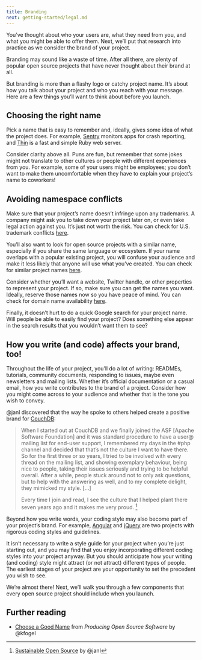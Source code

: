 ```yaml
---
title: Branding
next: getting-started/legal.md
---
```


You’ve thought about who your users are, what they need from you, and what you might be able to offer them. Next, we’ll put that research into practice as we consider the brand of your project.

Branding may sound like a waste of time. After all there, are plenty of popular open source projects that have never thought about their brand at all.

But branding is more than a flashy logo or catchy project name. It’s about how you talk about your project and who you reach with your message. Here are a few things you’ll want to think about before you launch.

## Choosing the right name

Pick a name that is easy to remember and, ideally, gives some idea of what the project does. For example, [Sentry](https://github.com/getsentry/sentry) monitors apps for crash reporting, and [Thin](https://github.com/macournoyer/thin) is a fast and simple Ruby web server.

Consider clarity above all. Puns are fun, but remember that some jokes might not translate to other cultures or people with different experiences from you. For example, some of your users might be employees; you don’t want to make them uncomfortable when they have to explain your project’s name to coworkers!

## Avoiding namespace conflicts

Make sure that your project’s name doesn’t infringe upon any trademarks. A company might ask you to take down your project later on, or even take legal action against you. It’s just not worth the risk. You can check for U.S. trademark conflicts [here](http://www.uspto.gov).

You’ll also want to look for open source projects with a similar name, especially if you share the same language or ecosystem. If your name overlaps with a popular existing project, you will confuse your audience and make it less likely that anyone will use what you’ve created. You can check for similar project names [here](http://ivantomic.com/projects/ospnc/).

Consider whether you’ll want a website, Twitter handle, or other properties to represent your project. If so, make sure you can get the names you want. Ideally, reserve those names now so you have peace of mind. You can check for domain name availability [here](https://instantdomainsearch.com/).

Finally, it doesn’t hurt to do a quick Google search for your project name. Will people be able to easily find your project? Does something else appear in the search results that you wouldn’t want them to see?

## How you write (and code) affects your brand, too!

Throughout the life of your project, you’ll do a lot of writing: READMEs, tutorials, community documents, responding to issues, maybe even newsletters and mailing lists. Whether it’s official documentation or a casual email, how you write contributes to the brand of a project. Consider how you might come across to your audience and whether that is the tone you wish to convey.

@janl discovered that the way he spoke to others helped create a positive brand for [CouchDB](https://github.com/apache/couchdb):

> When I started out at CouchDB and we finally joined the ASF \[Apache Software Foundation\] and it was standard procedure to have a user@ mailing list for end-user support, I remembered my days in the #php channel and decided that that’s not the culture I want to have there. So for the first three or so years, I tried to be involved with every thread on the mailing list, and showing exemplary behaviour, being nice to people, taking their issues seriously and trying to be helpful overall. After a while, people stuck around not to only ask questions, but to help with the answering as well, and to my complete delight, they mimicked my style. \[...\]
>
> Every time I join and read, I see the culture that I helped plant there seven years ago and it makes me very proud. [^1]

[^1]: [Sustainable Open Source](http://writing.jan.io/2015/11/20/sustainable-open-source.html) by @janl

Beyond how you write words, your coding style may also become part of your project’s brand. For example, [Angular](https://github.com/johnpapa/angular-styleguide) and [jQuery](http://contribute.jquery.org/style-guide/js/) are two projects with rigorous coding styles and guidelines.

It isn’t necessary to write a style guide for your project when you’re just starting out, and you may find that you enjoy incorporating different coding styles into your project anyway. But you should anticipate how your writing (and coding) style might attract (or not attract) different types of people. The earliest stages of your project are your opportunity to set the precedent you wish to see.

We’re almost there! Next, we’ll walk you through a few components that every open source project should include when you launch.

## Further reading

* [Choose a Good Name](http://producingoss.com/en/getting-started.html#choosing-a-name) from _Producing Open Source Software_ by @kfogel
